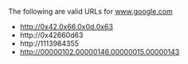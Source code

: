 The following are valid URLs for www.google.com


* http://0x42.0x66.0x0d.0x63
* http://0x42660d63
* http://1113984355
* http://00000102.00000146.00000015.00000143
